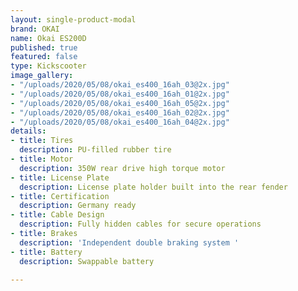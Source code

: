 ```yaml
---
layout: single-product-modal
brand: OKAI
name: Okai ES200D
published: true
featured: false
type: Kickscooter
image_gallery:
- "/uploads/2020/05/08/okai_es400_16ah_03@2x.jpg"
- "/uploads/2020/05/08/okai_es400_16ah_01@2x.jpg"
- "/uploads/2020/05/08/okai_es400_16ah_05@2x.jpg"
- "/uploads/2020/05/08/okai_es400_16ah_02@2x.jpg"
- "/uploads/2020/05/08/okai_es400_16ah_04@2x.jpg"
details:
- title: Tires
  description: PU-filled rubber tire
- title: Motor
  description: 350W rear drive high torque motor
- title: License Plate
  description: License plate holder built into the rear fender
- title: Certification
  description: Germany ready
- title: Cable Design
  description: Fully hidden cables for secure operations
- title: Brakes
  description: 'Independent double braking system '
- title: Battery
  description: Swappable battery

---
```


